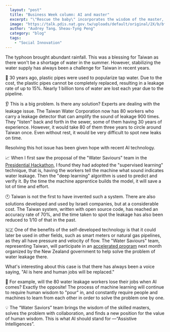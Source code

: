 ```yaml
---
  layout: "post"
  title: "Business Week column: AI and master"
  excerpt: "\"Rescue the baby\" incorporates the wisdom of the master, solves the problem in collaboration, and finds new value in the value of people. This is what we expect."
  image: "https://talk.pdis.nat.gov.tw/uploads/default/original/2X/b/bf74b4534e016990033a3a484b8cd79f12eb4fab.jpg"
  author: "Audrey Tang、Sheau-Tyng Peng"
  category: "blog"
  tags: 
    - "Social Innovation"
---
```



The typhoon brought abundant rainfall. This was a blessing for Taiwan as there won't be a shortage of water in the summer. However, stabilizing the water supply has always been a challenge for Taiwan in recent years.

🚰 30 years ago, plastic pipes were used to popularize tap water. Due to the cost, the plastic pipes cannot be completely replaced, resulting in a leakage rate of up to 15%. Nearly 1 billion tons of water are lost each year due to the pipeline.

👂 This is a big problem. Is there any solution? Experts are dealing with the leakage issue. The Taiwan Water Corporation now has 80 workers who carry a leakage detector that can amplify the sound of leakage 900 times. They "listen" back and forth in the sewer, some of them having 30 years of experience. However, it would take 80 of them three years to circle around Taiwan once. Even without rest, it would be very difficult to spot new leaks on time.

Resolving this hot issue has been given hope with recent AI technology.

📈 When I first saw the proposal of the "Water Saviours" team in the <a href="https://presidential-hackathon.taiwan.gov.tw/2018/">Presidential Hackathon</a>, I found they had adopted the "supervised learning" technique, that is, having the workers tell the machine what sound indicates water leakage. Then the "deep learning" algorithm is used to predict and verify it. By the time the machine apprentice builds the model, it will save a lot of time and effort.

🕚 Taiwan is not the first to have invented such a system. There are also solutions developed and used by Israeli companies, but at a considerable cost. The Taiwan system, written with open source code, has reached an accuracy rate of 70%, and the time taken to spot the leakage has also been reduced to 1/10 of that in the past.

🇳🇿 One of the benefits of the self-developed technology is that it could later be used in other fields, such as smart meters or natural gas pipelines, as they all have pressure and velocity of flow. The "Water Saviours" team, representing Taiwan, will participate in an [accelerated program](https://llgovtech.co.nz/blog-team-focus-water-saviours/) next month organized by the New Zealand government to help solve the problem of water leakage there.

What's interesting about this case is that there has always been a voice saying, "AI is here and human jobs will be replaced."

👴 For example, will the 80 water leakage workers lose their jobs when AI comes? Exactly the opposite! The process of machine learning will continue to require human wisdom to "pour" in, and constantly require people and machines to learn from each other in order to solve the problem one by one.

💡 The “Water Saviors” team brings the wisdom of the skilled masters, solves the problem with collaboration, and finds a new position for the value of human wisdom. This is what AI should stand for —“Assistive Intelligences”.
